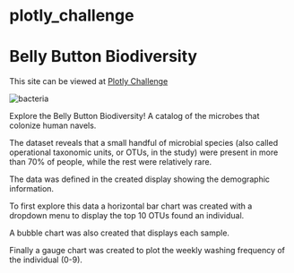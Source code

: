 # plotly_challenge
# Belly Button Biodiversity

This site can be viewed at <a href="https://kblood86.github.io/plotly_challenge/">Plotly Challenge </a>

![bacteria](https://user-images.githubusercontent.com/77282780/125360370-c43e7280-e339-11eb-9873-e8e65c2d271d.jpg)


Explore the Belly Button Biodiversity! A catalog of the microbes that colonize human navels.

The dataset reveals that a small handful of microbial species (also called operational taxonomic units, or OTUs, in the study) were present in more than 70% of people, while the rest were relatively rare.

The data was defined in the created display showing the demographic information.

To first explore this data a horizontal bar chart was created with a dropdown menu to display the top 10 OTUs found an individual.

A bubble chart was also created that displays each sample.

Finally a gauge chart was created to plot the weekly washing frequency of the individual (0-9).



